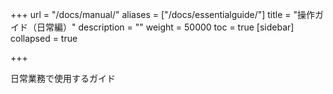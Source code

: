 +++
url = "/docs/manual/"
aliases = ["/docs/essentialguide/"]
title = "操作ガイド（日常編）"
description = ""
weight = 50000
toc = true
[sidebar]
collapsed = true

+++

日常業務で使用するガイド
